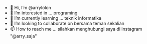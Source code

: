 - 👋 Hi, I’m @arrylolon
- 👀 I’m interested in ... programing 
- 🌱 I’m currently learning ... teknik informatika 
- 💞️ I’m looking to collaborate on  bersama teman sekalian 
- 📫 How to reach me ... silahkan menghubungi saya di instagram "@arry_saja"

<!---
arrylolon/arrylolon is a ✨ special ✨ repository because its `README.md` (this file) appears on your GitHub profile.
You can click the Preview link to take a look at your changes.
--->
